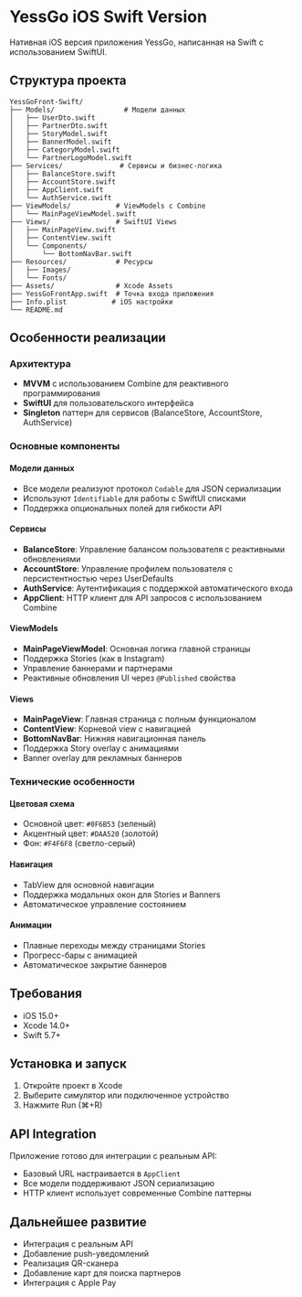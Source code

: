 # YessGo iOS Swift Version

Нативная iOS версия приложения YessGo, написанная на Swift с использованием SwiftUI.

## Структура проекта

```
YessGoFront-Swift/
├── Models/                 # Модели данных
│   ├── UserDto.swift
│   ├── PartnerDto.swift
│   ├── StoryModel.swift
│   ├── BannerModel.swift
│   ├── CategoryModel.swift
│   └── PartnerLogoModel.swift
├── Services/              # Сервисы и бизнес-логика
│   ├── BalanceStore.swift
│   ├── AccountStore.swift
│   ├── AppClient.swift
│   └── AuthService.swift
├── ViewModels/           # ViewModels с Combine
│   └── MainPageViewModel.swift
├── Views/                # SwiftUI Views
│   ├── MainPageView.swift
│   ├── ContentView.swift
│   └── Components/
│       └── BottomNavBar.swift
├── Resources/            # Ресурсы
│   ├── Images/
│   └── Fonts/
├── Assets/               # Xcode Assets
├── YessGoFrontApp.swift  # Точка входа приложения
├── Info.plist           # iOS настройки
└── README.md
```

## Особенности реализации

### Архитектура
- **MVVM** с использованием Combine для реактивного программирования
- **SwiftUI** для пользовательского интерфейса
- **Singleton** паттерн для сервисов (BalanceStore, AccountStore, AuthService)

### Основные компоненты

#### Модели данных
- Все модели реализуют протокол `Codable` для JSON сериализации
- Используют `Identifiable` для работы с SwiftUI списками
- Поддержка опциональных полей для гибкости API

#### Сервисы
- **BalanceStore**: Управление балансом пользователя с реактивными обновлениями
- **AccountStore**: Управление профилем пользователя с персистентностью через UserDefaults
- **AuthService**: Аутентификация с поддержкой автоматического входа
- **AppClient**: HTTP клиент для API запросов с использованием Combine

#### ViewModels
- **MainPageViewModel**: Основная логика главной страницы
- Поддержка Stories (как в Instagram)
- Управление баннерами и партнерами
- Реактивные обновления UI через `@Published` свойства

#### Views
- **MainPageView**: Главная страница с полным функционалом
- **ContentView**: Корневой view с навигацией
- **BottomNavBar**: Нижняя навигационная панель
- Поддержка Story overlay с анимациями
- Banner overlay для рекламных баннеров

### Технические особенности

#### Цветовая схема
- Основной цвет: `#0F6B53` (зеленый)
- Акцентный цвет: `#DAA520` (золотой)
- Фон: `#F4F6F8` (светло-серый)

#### Навигация
- TabView для основной навигации
- Поддержка модальных окон для Stories и Banners
- Автоматическое управление состоянием

#### Анимации
- Плавные переходы между страницами Stories
- Прогресс-бары с анимацией
- Автоматическое закрытие баннеров

## Требования

- iOS 15.0+
- Xcode 14.0+
- Swift 5.7+

## Установка и запуск

1. Откройте проект в Xcode
2. Выберите симулятор или подключенное устройство
3. Нажмите Run (⌘+R)

## API Integration

Приложение готово для интеграции с реальным API:
- Базовый URL настраивается в `AppClient`
- Все модели поддерживают JSON сериализацию
- HTTP клиент использует современные Combine паттерны

## Дальнейшее развитие

- Интеграция с реальным API
- Добавление push-уведомлений
- Реализация QR-сканера
- Добавление карт для поиска партнеров
- Интеграция с Apple Pay
